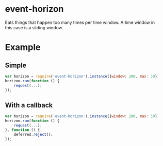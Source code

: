 # event-horizon

Eats things that happen too many times per time window.
A time window in this case is a sliding window.

# Example

## Simple

```javascript
var horizon = require('event-horizon').instance({window: 200, max: 50});
horizon.run(function () {
    request(...);
});
```

## With a callback

```javascript
var horizon = require('event-horizon').instance({window: 200, max: 50});
horizon.run(function () {
    request(...);
}, function () {
    deferred.reject();
});
```
